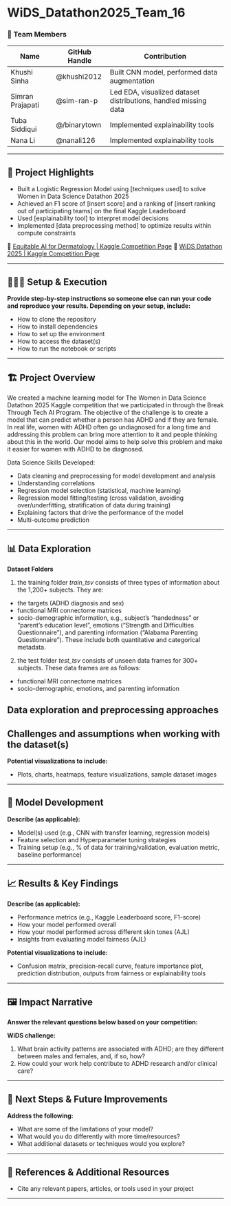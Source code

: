 # WiDS_Datathon2025_Team_16

### **👥 Team Members**

| Name | GitHub Handle | Contribution |
| ----- | ----- | ----- |
| Khushi Sinha | @khushi2012 | Built CNN model, performed data augmentation |
| Simran Prajapati | @sim-ran-p | Led EDA, visualized dataset distributions, handled missing data |
| Tuba Siddiqui | @/binarytown | Implemented explainability tools |
| Nana Li | @nanali126| Implemented explainability tools |

---

## **🎯 Project Highlights**

* Built a Logistic Regression Model using \[techniques used\] to solve Women in Data Science Datathon 2025
* Achieved an F1 score of \[insert score\] and a ranking of \[insert ranking out of participating teams\] on the final Kaggle Leaderboard
* Used \[explainability tool\] to interpret model decisions
* Implemented \[data preprocessing method\] to optimize results within compute constraints

🔗 [Equitable AI for Dermatology | Kaggle Competition Page](https://www.kaggle.com/competitions/bttai-ajl-2025/overview)
🔗 [WiDS Datathon 2025 | Kaggle Competition Page](https://www.kaggle.com/competitions/widsdatathon2025/overview)

---

## **👩🏽‍💻 Setup & Execution**

**Provide step-by-step instructions so someone else can run your code and reproduce your results. Depending on your setup, include:**

* How to clone the repository
* How to install dependencies
* How to set up the environment
* How to access the dataset(s)
* How to run the notebook or scripts

---

## **🏗️ Project Overview**

We created a machine learning model for The Women in Data Science Datathon 2025 Kaggle competition that we participated in through the Break Through Tech AI Program. The objective of the challenge is to create a model that can predict whether a person has ADHD and if they are female. In real life, women with ADHD often go undiagnosed for a long time and addressing this problem can bring more attention to it and people thinking about this in the world. Our model aims to help solve this problem and make it easier for women with ADHD to be diagnosed.

Data Science Skills Developed:
* Data cleaning and preprocessing for model development and analysis
* Understanding correlations
* Regression model selection (statistical, machine learning)
* Regression model fitting/testing (cross validation, avoiding over/underfitting, stratification of data during training)
* Explaining factors that drive the performance of the model
* Multi-outcome prediction
---

## **📊 Data Exploration**

**Dataset Folders**
1. the training folder *train_tsv* consists of three types of information about the 1,200+ subjects. They are:
  * the targets (ADHD diagnosis and sex)
  * functional MRI connectome matrices
  * socio-demographic information, e.g., subject’s “handedness” or “parent’s education level”, emotions (“Strength and Difficulties Questionnaire”), and parenting information (“Alabama Parenting Questionnaire”). These include both quantitative and categorical metadata.

2. the test folder *test_tsv* consists of unseen data frames for 300+ subjects. These data frames are as follows:

* functional MRI connectome matrices
* socio-demographic, emotions, and parenting information

**Data exploration and preprocessing approaches**
- 

**Challenges and assumptions when working with the dataset(s)**
-

**Potential visualizations to include:**

* Plots, charts, heatmaps, feature visualizations, sample dataset images

---

## **🧠 Model Development**

**Describe (as applicable):**

* Model(s) used (e.g., CNN with transfer learning, regression models)
* Feature selection and Hyperparameter tuning strategies
* Training setup (e.g., % of data for training/validation, evaluation metric, baseline performance)

---

## **📈 Results & Key Findings**

**Describe (as applicable):**

* Performance metrics (e.g., Kaggle Leaderboard score, F1-score)
* How your model performed overall
* How your model performed across different skin tones (AJL)
* Insights from evaluating model fairness (AJL)

**Potential visualizations to include:**

* Confusion matrix, precision-recall curve, feature importance plot, prediction distribution, outputs from fairness or explainability tools

---

## **🖼️ Impact Narrative**

**Answer the relevant questions below based on your competition:**

**WiDS challenge:**

1. What brain activity patterns are associated with ADHD; are they different between males and females, and, if so, how?
2. How could your work help contribute to ADHD research and/or clinical care?


---

## **🚀 Next Steps & Future Improvements**

**Address the following:**

* What are some of the limitations of your model?
* What would you do differently with more time/resources?
* What additional datasets or techniques would you explore?

---

## **📄 References & Additional Resources**

* Cite any relevant papers, articles, or tools used in your project

---
